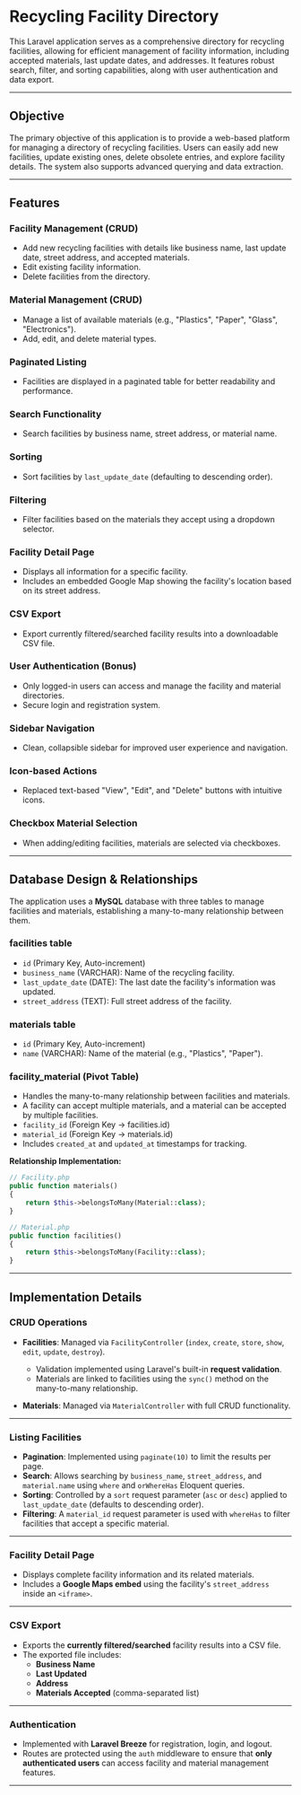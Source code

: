 # Recycling Facility Directory

This Laravel application serves as a comprehensive directory for recycling facilities, allowing for efficient management of facility information, including accepted materials, last update dates, and addresses. It features robust search, filter, and sorting capabilities, along with user authentication and data export.

---

## Objective
The primary objective of this application is to provide a web-based platform for managing a directory of recycling facilities. Users can easily add new facilities, update existing ones, delete obsolete entries, and explore facility details. The system also supports advanced querying and data extraction.

---

## Features

### Facility Management (CRUD)
- Add new recycling facilities with details like business name, last update date, street address, and accepted materials.
- Edit existing facility information.
- Delete facilities from the directory.

### Material Management (CRUD)
- Manage a list of available materials (e.g., "Plastics", "Paper", "Glass", "Electronics").
- Add, edit, and delete material types.

### Paginated Listing
- Facilities are displayed in a paginated table for better readability and performance.

### Search Functionality
- Search facilities by business name, street address, or material name.

### Sorting
- Sort facilities by `last_update_date` (defaulting to descending order).

### Filtering
- Filter facilities based on the materials they accept using a dropdown selector.

### Facility Detail Page
- Displays all information for a specific facility.
- Includes an embedded Google Map showing the facility's location based on its street address.

### CSV Export
- Export currently filtered/searched facility results into a downloadable CSV file.

### User Authentication (Bonus)
- Only logged-in users can access and manage the facility and material directories.
- Secure login and registration system.

### Sidebar Navigation
- Clean, collapsible sidebar for improved user experience and navigation.

### Icon-based Actions
- Replaced text-based "View", "Edit", and "Delete" buttons with intuitive icons.

### Checkbox Material Selection
- When adding/editing facilities, materials are selected via checkboxes.

---

## Database Design & Relationships

The application uses a **MySQL** database with three tables to manage facilities and materials, establishing a many-to-many relationship between them.

### **facilities table**
- `id` (Primary Key, Auto-increment)
- `business_name` (VARCHAR): Name of the recycling facility.
- `last_update_date` (DATE): The last date the facility's information was updated.
- `street_address` (TEXT): Full street address of the facility.

### **materials table**
- `id` (Primary Key, Auto-increment)
- `name` (VARCHAR): Name of the material (e.g., "Plastics", "Paper").

### **facility_material** (Pivot Table)
- Handles the many-to-many relationship between facilities and materials.
- A facility can accept multiple materials, and a material can be accepted by multiple facilities.
- `facility_id` (Foreign Key → facilities.id)
- `material_id` (Foreign Key → materials.id)
- Includes `created_at` and `updated_at` timestamps for tracking.

**Relationship Implementation:**
```php
// Facility.php
public function materials()
{
    return $this->belongsToMany(Material::class);
}

// Material.php
public function facilities()
{
    return $this->belongsToMany(Facility::class);
}
```
---

## Implementation Details

### CRUD Operations
- **Facilities**: Managed via `FacilityController` (`index`, `create`, `store`, `show`, `edit`, `update`, `destroy`).
  - Validation implemented using Laravel's built-in **request validation**.
  - Materials are linked to facilities using the `sync()` method on the many-to-many relationship.
  
- **Materials**: Managed via `MaterialController` with full CRUD functionality.

---

### Listing Facilities
- **Pagination**: Implemented using `paginate(10)` to limit the results per page.
- **Search**: Allows searching by `business_name`, `street_address`, and `material.name` using `where` and `orWhereHas` Eloquent queries.
- **Sorting**: Controlled by a `sort` request parameter (`asc` or `desc`) applied to `last_update_date` (defaults to descending order).
- **Filtering**: A `material_id` request parameter is used with `whereHas` to filter facilities that accept a specific material.

---

### Facility Detail Page
- Displays complete facility information and its related materials.
- Includes a **Google Maps embed** using the facility's `street_address` inside an `<iframe>`.

---

### CSV Export
- Exports the **currently filtered/searched** facility results into a CSV file.
- The exported file includes:
  - **Business Name**
  - **Last Updated**
  - **Address**
  - **Materials Accepted** (comma-separated list)

---

### Authentication
- Implemented with **Laravel Breeze** for registration, login, and logout.
- Routes are protected using the `auth` middleware to ensure that **only authenticated users** can access facility and material management features.

---

